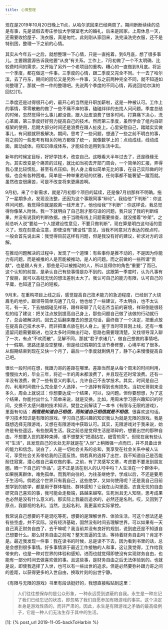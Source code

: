 ```yaml
---
title: 心情整理
---
```


现在是2019年10月20日晚上11点，从哈尔滨回来已经两周了。期间断断续续的总是有事，先是请假去枣庄参加大学寝室老大的婚礼，后来是回家。上周休息一天，还需要收拾屋子、洗衣服，真是匆忙。此刻刚从家回来，洗完澡洗完衣服，还不是特别困，整理一下之前的心情。

其实从今年五一之后，就想整理一下心情，只是一直拖着。到6月底，想了很多事儿。主要跟震源告诉我他要“从良”有关系。工作上，7月初做了一个不太明确、比较费时间的需求，又开始了另外一个老项目的重构，糟心的一直做到9月底。将近一个季度，都在做这一件事。三季度的心情，跟二季度又完全不同。十一去了哈尔滨，去了丹东，期间的回忆又是另外一件事，又与之前两种完全不同，就不知道如何整理了。那就一件一件的整理吧。先说两个季度的不同心情，再说回[哈尔滨的回忆][1]。

二季度还是过得很开心的，最开心的当然是升职加薪啦，这是一种被认可。工作上的事情，零零散散的做了一些不痛不痒的事，磕磕绊绊的去找人问问题。季度总结的时候，忽然觉得什么事儿都没做，跟人扯皮浪费了很多时间。打算痛下决心，洗心革面，第三季度好好努力提高自己的技术。然而第三季度，虽然学会了组内自研框架的使用，后期大部分时间还是浪费在跟人扯皮上。心里安慰自己，踏踏实实做事儿，有问题就积极解决。期间，思考了一些问题，想通了一些之前不明白的事，将之前的一些思考有相关的地方都做了统一，就像数学上的：点动成线，线动成面，面动成体。将知识串成体系，才能综合运用到生活中去。

新年的时候定目标，好好学技术，改变自己。这眼看大半年过去了，还是碌碌无为。其实改变是个痛苦的过程，就比如当初去开部门周会，一个简单的汇报，弄得我心里比较慌乱，甚至有点压抑。别人身上看似简单无比的事，在自己实际做的时候，也会有各种困难。简单是一种举重若轻的优雅，任何事都不能奢望一蹴而就。虽然改变很痛苦，可是不改变将来更痛苦啊。

9月初，来了个新需求，就是7月初那个项目的延续，还是像7月初那样不明确。拖了一星期多点，发现没法整，还因为这个事跟同事“辩论”。我给他“下判断”：你这样问问题，我觉得你就是脱离一线开发了。他也给我“下判断”：你这样说，我总觉得你像某人附体。我一下就明白了自己刚才那句话的问题，我只说了我的判断结果，并没有说我的判断依据。由于当晚有线上问题需要排查，就没接着“吵架”。之前总听人说“要给一个人提建设性意见，不要只做判断”，现在算是明白这句话的意义了。现在刻意会注意，即使没有“建设性”意见，当我不同意对方表达的观点时，一般会首先说出来：我觉得目前这样有问题，但是我没有好的建议，祈求对方的谅解。

在推动问题解决的过程中，发现了一个道理：有些事你是推不动的，不是因为你能力有问题，而是被推的人是否能被推动，是人的问题。而之前做的一些所谓“贡献”，也是跟人有关，那些是可以被推动的人，所以显得你的角色“重要”了而已。这个认知的前提，是承认自己有些事情是办不到的。这跟第一季度时，认为凡事有了俊朋，就可以高枕无忧的想法差别太大了。我认可自己的能力有限，认可自己的平庸，也知道了自己的短板。

9月末，在重构项目上线之后，感觉提高自己技术能力的急迫程度，已经到了火烧眉毛的地步。跟领导简单沟通了几句，他也给了一些建议，不太明白，也不太认可。有一天，下去抽烟碰见祥哥，跟祥哥聊了几句志杰当前的窘境，祥哥倒是很轻松的给了建议：把关注点放到提高自己身上，那些问题自己做了该做的行动就行了，总会被解决的。回去之后翻来覆去的想这句话，最终做了一个决定，把重点放在提高自己技术水平，而非把重点放在别人身上。鉴于当时项目刚上线，还有一堆遗留问题需要跟进，也没太多时间做出行动，思路也需要理清楚。又找领导深入聊了一次，有点“不欢而散”，见解不同，那就“君子求诸几”，做自己想做的事情吧。十一假期，思路还是没空整理，但是经过假期的生活节奏修整，心境平和了很多。从假期结束到现在又快一个月了，最后一个季度就剩俩月了，静下心来慢慢提高自己吧。

很长一段时间在想，我跟力哥的差距在哪里。差距当然是从每个周末的时间利用，慢慢拉大的，毕业三年，将近一半的周末都浪费了，并且现在还时常浪费。还有一半没有浪费，做了一些有意义的事儿，允许自己不去学技术。其实，时间是自己的，利用时间做什么完全是个人选择，一个选择有得到也有损失。当初光哥刚来没多久，周会上就说过：你想要达成一个结果，可以，没问题。但你要想想，为了这个结果，你能付出什么？简单来说，就是交换。比如，用周末学习感兴趣知识的时间，交换不太感兴趣的技术知识。樊登之前解读了一本书《有限与无限的游戏》，里面有句话：***相信是知道自己相信，而知道自己相信就是不相信***。很喜欢这句话。学习技术知识是有限的游戏，学习自己感兴趣的知识我认为就是无限的游戏。我是既想选择无限游戏，又想在有限游戏中获取认可。其实，无限游戏对于我来说，始终是有些遥远，有些脱离生活。我之前总是觉得生活是琐碎的，想要出世的那种自由，不想要入世的那种束缚，谁不想整天“把酒拈花，细雪煎茶”。但现在我有些认可“生活”，且发现自己的长处无非就是在“入世”上稍微强一点而已，并不具备出世的能力和信念。说白了，人是一切社会关系的总和，我享受在社会关系中被人认可，享受社会关系带给我的正面反馈。倘若真的选择了出世，我不知道自己是否能耐住寂寞，潜心做自己喜欢做的事。之前，有了灵感写文章，考虑要不要发到朋友圈，晒一下自己的“作品”，这不正是活在别人的认可中吗？人生活在一个群体中，如果脱离群体，难免孤单。而我所向往的，为往圣继绝学，学成以后，不还是要用于生活吗。倘若这个世界只有我自己，这些绝学，又如何使用呢？还是我自己目前想学到的绝学，都是用于群体相处、群体感知？让我在山沟里面，衣食无忧的自由研究自己喜欢的事，我可能会走极端，路越来越窄。生死尚且无人知晓，思考成果也必然是没有什么意义的。那实际上我最后追求的，必然还是名利。哎，又回到了原点，我鄙视的名利。当然，比起名利，我更喜欢实际掌控。

我常说自己想要的不是混吃等死，想要的是理解世界、体验生活，可这个想法还是有些空虚，并不实际。没有经济基础，固然没有时间去理解世界，可以如果有一天自己真正财务自由了，去干嘛呢？我当前并没有良好的规划，说到底还是不知道自己想要什么。那么财务自由之前呢？整天苦逼的生活，等待着财务自由吗？肯定不是。最近我发现一件事：我在读书的时候，总是读不下去，因为看到书里的话，总是会想到很多事情。好多事情源于最近工作接触的人和事，这让我觉得，工作给我带来的，也是一种对世界的体验和感知，进而也就觉得即使没有实现财务自由，也能有一部分时间去做喜欢做的事。且这些事，是财务自由之后无法体验到的。也就是说，即使我选择了入世，也可以有一些出世的追求。但是必然要弥补跟力哥之间的差距，以获得更多的入世自由，换取片刻的出世宁静。

《有限与无限的游戏》书里有段话挺好的，我想直接粘贴到这里：
> 人们往往想保存的是公众形象，一种永远受到遮蔽的自我。永生是一种忘记了我们已经忘记的状态，即忽略了我们自愿参加有限游戏的事实。这个决定本身是游戏性质的，而非严肃的。因此，永生是有限游戏之矛盾的最高级例子，它是一种人们无法生存于其中的生活。


[1]: {% post_url 2019-11-05-backToHarbin %}

